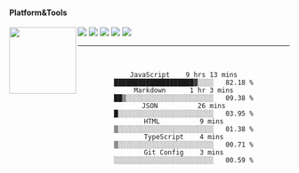 #### Platform&Tools

[![](https://img.shields.io/badge/-NPM-cb3837?style=flat-square&logo=npm&logoColor=white)](https://npmjs.com/)
[![](https://img.shields.io/badge/PHP-777BB4?style=flat-square&logo=php&logoColor=white)](https://nodejs.org/)
[![](https://img.shields.io/badge/Julia-9558B2?style=flat-square&logo=julia&logoColor=white)](https://nodejs.org/)
<img src="https://avatars.githubusercontent.com/u/31664438?v=4" width="120" align="left">
[![](https://img.shields.io/badge/-Node.js-43853d?style=flat-square&logo=node.js&logoColor=ffffff)](https://nodejs.org/)
[![](https://img.shields.io/badge/Visual_Studio_Code-0078D4?style=flat-square&logo=visual%20studio%20code&logoColor=white)](https://nodejs.org/)

<center>

               
                       
                                             
_______

&nbsp;&nbsp;     &nbsp;&nbsp;    &nbsp;&nbsp;   &nbsp;&nbsp;
 
<!--START_SECTION:waka-->

```text
JavaScript    9 hrs 13 mins   ████████████████████▓░░░░   82.18 %
Markdown      1 hr 3 mins     ██▒░░░░░░░░░░░░░░░░░░░░░░   09.38 %
JSON          26 mins         █░░░░░░░░░░░░░░░░░░░░░░░░   03.95 %
HTML          9 mins          ▒░░░░░░░░░░░░░░░░░░░░░░░░   01.38 %
TypeScript    4 mins          ▒░░░░░░░░░░░░░░░░░░░░░░░░   00.71 %
Git Config    3 mins          ░░░░░░░░░░░░░░░░░░░░░░░░░   00.59 %
```

<!--END_SECTION:waka-->

